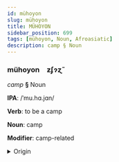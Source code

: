 ```yaml
---
id: mühoyon
slug: mühoyon
title: MÜHOYON
sidebar_position: 699
tags: [mühoyon, Noun, Afroasiatic]
description: camp § Noun
---
```


### mühoyon&emsp;<span kind="abugida">ƶʄɂɀ̃</span>

*camp* **§** Noun

**IPA**: /ˈmu.hɑ.jɑn/

**Verb**: to be a camp

**Noun**: camp

**Modifier**: camp-related

<details>
    <summary>Origin</summary>
    Arabic مُخَيَّم muḵayyam /mu.xaj.jam/<br/>
    <em>Afroasiatic Language Family</em>
</details>